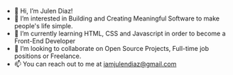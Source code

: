 - 👋 Hi, I’m Julen Diaz!
- 👀 I’m interested in Building and Creating Meaningful Software to make people's life simple.
- 🌱 I’m currently learning HTML, CSS and Javascript in order to become a Front-End Developer
- 💞️ I’m looking to collaborate on Open Source Projects, Full-time job positions or Freelance.
- 📫 You can reach out to me at iamjulendiaz@gmail.com 


